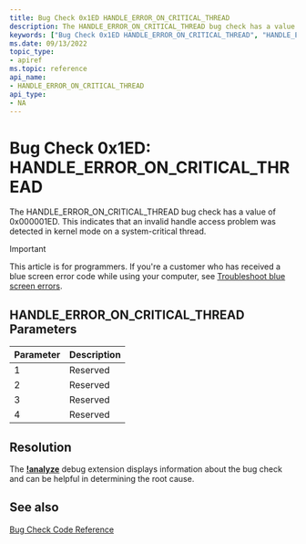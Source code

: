 ```yaml
---
title: Bug Check 0x1ED HANDLE_ERROR_ON_CRITICAL_THREAD
description: The HANDLE_ERROR_ON_CRITICAL_THREAD bug check has a value of 0x000001ED. This indicates that an invalid handle access problem was detected in kernel mode on a system-critical thread.
keywords: ["Bug Check 0x1ED HANDLE_ERROR_ON_CRITICAL_THREAD", "HANDLE_ERROR_ON_CRITICAL_THREAD"]
ms.date: 09/13/2022
topic_type:
- apiref
ms.topic: reference
api_name:
- HANDLE_ERROR_ON_CRITICAL_THREAD
api_type:
- NA
---
```


# Bug Check 0x1ED: HANDLE\_ERROR\_ON\_CRITICAL\_THREAD

The HANDLE\_ERROR\_ON\_CRITICAL\_THREAD bug check has a value of 0x000001ED. This indicates that an invalid handle access problem was detected in kernel mode on a system-critical thread.

> [!IMPORTANT]
> This article is for programmers. If you're a customer who has received a blue screen error code while using your computer, see [Troubleshoot blue screen errors](https://www.windows.com/stopcode).


## HANDLE\_ERROR\_ON\_CRITICAL\_THREAD Parameters

| Parameter | Description |
|-----------|-------------|
| 1         | Reserved    |
| 2         | Reserved    |
| 3         | Reserved    |
| 4         | Reserved    |
 

## Resolution

The [**!analyze**](../debuggercmds/-analyze.md) debug extension displays information about the bug check and can be helpful in determining the root cause.

 ## See also

[Bug Check Code Reference](bug-check-code-reference2.md)
 
